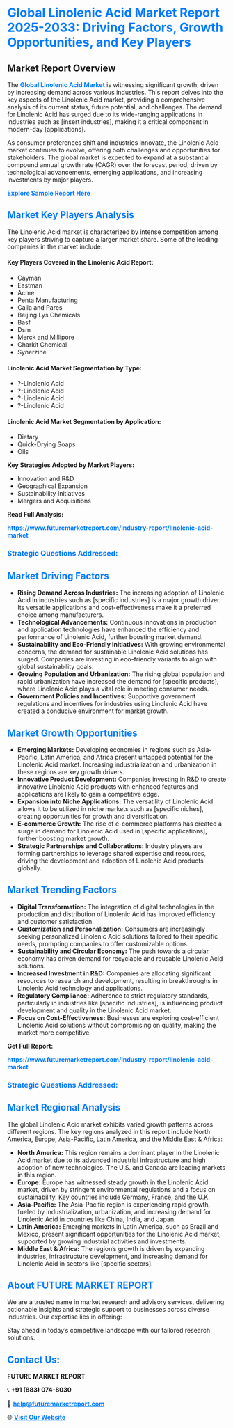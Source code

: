 <h1 style="color: #007BFF;">Global Linolenic Acid Market Report 2025-2033: Driving Factors, Growth Opportunities, and Key Players</h1>

<section id="overview">
<h2>Market Report Overview</h2>
<p>The <a href="https://www.futuremarketreport.com/industry-report/linolenic-acid-market" style="color: #007BFF; text-decoration: none;"><strong>Global Linolenic Acid Market</strong></a> is witnessing significant growth, driven by increasing demand across various industries. This report delves into the key aspects of the Linolenic Acid market, providing a comprehensive analysis of its current status, future potential, and challenges. The demand for Linolenic Acid has surged due to its wide-ranging applications in industries such as [insert industries], making it a critical component in modern-day [applications].</p>
<p>As consumer preferences shift and industries innovate, the Linolenic Acid market continues to evolve, offering both challenges and opportunities for stakeholders. The global market is expected to expand at a substantial compound annual growth rate (CAGR) over the forecast period, driven by technological advancements, emerging applications, and increasing investments by major players.</p>
</section>

<section id="overview">
<p><a href="https://www.futuremarketreport.com/request-sample/reportId=31187" style="color: #007BFF; text-decoration: none;"><strong>Explore Sample Report Here</strong></a></p>
</section>

<section id="key-players">
<h2 style="color: #007BFF;">Market Key Players Analysis</h2>
<p>The Linolenic Acid market is characterized by intense competition among key players striving to capture a larger market share. Some of the leading companies in the market include:</p>
<h4>Key Players Covered in the Linolenic Acid Report:</h4>
<ul><li>Cayman</li><li>Eastman</li><li>Acme</li><li>Penta Manufacturing</li><li>Caila and Pares</li><li>Beijing Lys Chemicals</li><li>Basf</li><li>Dsm</li><li>Merck and Millipore</li><li>Charkit Chemical</li><li>Synerzine</li></ul>
<h4>Linolenic Acid Market Segmentation by Type:</h4>
<ul><li>?-Linolenic Acid</li><li>?-Linolenic Acid</li><li>?-Linolenic Acid</li><li>?-Linolenic Acid</li></ul>

<h4>Linolenic Acid Market Segmentation by Application:</h4>
<ul><li>Dietary</li><li>Quick-Drying Soaps</li><li>Oils</li></ul>
<p><strong>Key Strategies Adopted by Market Players:</strong></p>
<ul>
<li>Innovation and R&D</li>
<li>Geographical Expansion</li>
<li>Sustainability Initiatives</li>
<li>Mergers and Acquisitions</li>
</ul>
</section>

<section>
<p><strong>Read Full Analysis: </strong></p><a href="https://www.futuremarketreport.com/industry-report/linolenic-acid-market" style="color: #007BFF; text-decoration: none;"><strong>https://www.futuremarketreport.com/industry-report/linolenic-acid-market</strong></a>
<h3 style="color: #007BFF;">Strategic Questions Addressed:</h3>
</section>

<section id="driving-factors">
<h2 style="color: #007BFF;">Market Driving Factors</h2>
<ul>
<li><strong>Rising Demand Across Industries:</strong> The increasing adoption of Linolenic Acid in industries such as [specific industries] is a major growth driver. Its versatile applications and cost-effectiveness make it a preferred choice among manufacturers.</li>
<li><strong>Technological Advancements:</strong> Continuous innovations in production and application technologies have enhanced the efficiency and performance of Linolenic Acid, further boosting market demand.</li>
<li><strong>Sustainability and Eco-Friendly Initiatives:</strong> With growing environmental concerns, the demand for sustainable Linolenic Acid solutions has surged. Companies are investing in eco-friendly variants to align with global sustainability goals.</li>
<li><strong>Growing Population and Urbanization:</strong> The rising global population and rapid urbanization have increased the demand for [specific products], where Linolenic Acid plays a vital role in meeting consumer needs.</li>
<li><strong>Government Policies and Incentives:</strong> Supportive government regulations and incentives for industries using Linolenic Acid have created a conducive environment for market growth.</li>
</ul>
</section>

<section id="growth-opportunities">
<h2 style="color: #007BFF;">Market Growth Opportunities</h2>
<ul>
<li><strong>Emerging Markets:</strong> Developing economies in regions such as Asia-Pacific, Latin America, and Africa present untapped potential for the Linolenic Acid market. Increasing industrialization and urbanization in these regions are key growth drivers.</li>
<li><strong>Innovative Product Development:</strong> Companies investing in R&D to create innovative Linolenic Acid products with enhanced features and applications are likely to gain a competitive edge.</li>
<li><strong>Expansion into Niche Applications:</strong> The versatility of Linolenic Acid allows it to be utilized in niche markets such as [specific niches], creating opportunities for growth and diversification.</li>
<li><strong>E-commerce Growth:</strong> The rise of e-commerce platforms has created a surge in demand for Linolenic Acid used in [specific applications], further boosting market growth.</li>
<li><strong>Strategic Partnerships and Collaborations:</strong> Industry players are forming partnerships to leverage shared expertise and resources, driving the development and adoption of Linolenic Acid products globally.</li>
</ul>
</section>

<section id="trending-factors">
<h2 style="color: #007BFF;">Market Trending Factors</h2>
<ul>
<li><strong>Digital Transformation:</strong> The integration of digital technologies in the production and distribution of Linolenic Acid has improved efficiency and customer satisfaction.</li>
<li><strong>Customization and Personalization:</strong> Consumers are increasingly seeking personalized Linolenic Acid solutions tailored to their specific needs, prompting companies to offer customizable options.</li>
<li><strong>Sustainability and Circular Economy:</strong> The push towards a circular economy has driven demand for recyclable and reusable Linolenic Acid solutions.</li>
<li><strong>Increased Investment in R&D:</strong> Companies are allocating significant resources to research and development, resulting in breakthroughs in Linolenic Acid technology and applications.</li>
<li><strong>Regulatory Compliance:</strong> Adherence to strict regulatory standards, particularly in industries like [specific industries], is influencing product development and quality in the Linolenic Acid market.</li>
<li><strong>Focus on Cost-Effectiveness:</strong> Businesses are exploring cost-efficient Linolenic Acid solutions without compromising on quality, making the market more competitive.</li>
</ul>
</section>

<section>
<p><strong>Get Full Report: </strong></p><a href="https://www.futuremarketreport.com/industry-report/linolenic-acid-market" style="color: #007BFF; text-decoration: none;"><strong>https://www.futuremarketreport.com/industry-report/linolenic-acid-market</strong></a>
<h3 style="color: #007BFF;">Strategic Questions Addressed:</h3>
</section>


<section id="regional-analysis">
<h2 style="color: #007BFF;">Market Regional Analysis</h2>
<p>The global Linolenic Acid market exhibits varied growth patterns across different regions. The key regions analyzed in this report include North America, Europe, Asia-Pacific, Latin America, and the Middle East & Africa:</p>
<ul>
<li><strong>North America:</strong> This region remains a dominant player in the Linolenic Acid market due to its advanced industrial infrastructure and high adoption of new technologies. The U.S. and Canada are leading markets in this region.</li>
<li><strong>Europe:</strong> Europe has witnessed steady growth in the Linolenic Acid market, driven by stringent environmental regulations and a focus on sustainability. Key countries include Germany, France, and the U.K.</li>
<li><strong>Asia-Pacific:</strong> The Asia-Pacific region is experiencing rapid growth, fueled by industrialization, urbanization, and increasing demand for Linolenic Acid in countries like China, India, and Japan.</li>
<li><strong>Latin America:</strong> Emerging markets in Latin America, such as Brazil and Mexico, present significant opportunities for the Linolenic Acid market, supported by growing industrial activities and investments.</li>
<li><strong>Middle East & Africa:</strong> The region’s growth is driven by expanding industries, infrastructure development, and increasing demand for Linolenic Acid in sectors like [specific sectors].</li>
</ul>
</section>

<footer>
<h2 style="color: #007BFF;">About FUTURE MARKET REPORT</h2>
<p>We are a trusted name in market research and advisory services, delivering actionable insights and strategic support to businesses across diverse industries. Our expertise lies in offering:</p>

<p>Stay ahead in today’s competitive landscape with our tailored research solutions.</p>

<h2 style="color: #007BFF;">Contact Us:</h2>
<p><strong>FUTURE MARKET REPORT</strong></p>
<p>📞 <strong>+91 (883) 074-8030</strong></p>
<p>📧 <strong><a href="mailto:help@futuremarketreport.com" style="color: #007BFF;">help@futuremarketreport.com</a></strong></p>
<p>🌐 <strong><a href="https://www.futuremarketreport.com/" style="color: #007BFF;">Visit Our Website</a></strong></p>
</footer>